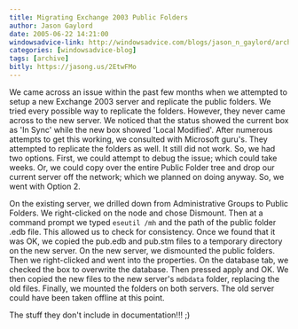 ```yaml
---
title: Migrating Exchange 2003 Public Folders
author: Jason Gaylord
date: 2005-06-22 14:21:00
windowsadvice-link: http://windowsadvice.com/blogs/jason_n_gaylord/archive/2005/06/22/Exchange-2003-Public-Folders-Local-Modified-Status.aspx
categories: [windowsadvice-blog]
tags: [archive]
bitly: https://jasong.us/2EtwFMo
---
```


We came across an issue within the past few months when we attempted to setup a new Exchange 2003 server and replicate the public folders. We tried every possible way to replicate the folders. However, they never came across to the new server. We noticed that the status showed the current box as 'In Sync' while the new box showed 'Local Modified'. After numerous attempts to get this working, we consulted with Microsoft guru's. They attempted to replicate the folders as well. It still did not work. So, we had two options. First, we could attempt to debug the issue; which could take weeks. Or, we could copy over the entire Public Folder tree and drop our current server off the network; which we planned on doing anyway. So, we went with Option 2.  
  
On the existing server, we drilled down from Administrative Groups to Public Folders. We right-clicked on the node and chose Dismount. Then at a command prompt we typed `eseutil /mh` and the path of the public folder .edb file. This allowed us to check for consistency. Once we found that it was OK, we copied the pub.edb and pub.stm files to a temporary directory on the new server. On the new server, we dismounted the public folders. Then we right-clicked and went into the properties. On the database tab, we checked the box to overwrite the database. Then pressed apply and OK. We then copied the new files to the new server's `mdbdata` folder, replacing the old files. Finally, we mounted the folders on both servers. The old server could have been taken offline at this point.  
  
The stuff they don't include in documentation!!! ;)